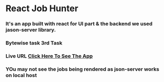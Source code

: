 # React Job Hunter

### It's an app built with react for UI part & the backend we used jason-server library.

### Bytewise task 3rd Task

### Live URL [Click Here To See The App](https://react-job-portal-app.vercel.app/)
### YOu may not see the jobs being rendered as json-server works on local host
